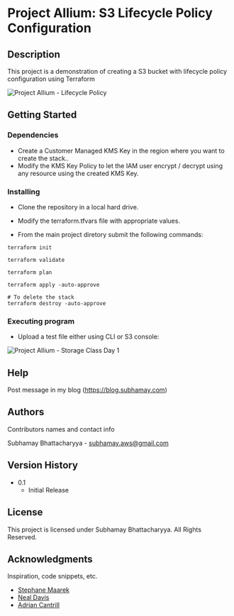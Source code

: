 # Project Allium: S3 Lifecycle Policy Configuration



## Description

This project is a demonstration of creating a S3 bucket with lifecycle policy configuration using Terraform

![Project Allium - Lifecycle Policy](https://subhamay-projects-repository-us-east-1.s3.amazonaws.com/0032-allium/allium-s3-lifecycle-policy.png?)

## Getting Started


### Dependencies

* Create a Customer Managed KMS Key in the region where you want to create the stack..
* Modify the KMS Key Policy to let the IAM user encrypt / decrypt using any resource using the created KMS Key.

### Installing

* Clone the repository in a local hard drive.
* Modify the terraform.tfvars file with appropriate values.

* From the main project diretory submit the following commands:
```
terraform init

terraform validate 

terraform plan

terraform apply -auto-approve

# To delete the stack 
terraform destroy -auto-approve
```

### Executing program

* Upload a test file either using CLI or S3 console:

![Project Allium - Storage Class Day 1](https://subhamay-projects-repository-us-east-1.s3.amazonaws.com/0032-allium/storage-class-day-1.png?)

## Help

Post message in my blog (https://blog.subhamay.com)


## Authors

Contributors names and contact info

Subhamay Bhattacharyya  - [subhamay.aws@gmail.com](https://blog.subhamay.com)

## Version History

* 0.1
    * Initial Release

## License

This project is licensed under Subhamay Bhattacharyya. All Rights Reserved.

## Acknowledgments

Inspiration, code snippets, etc.
* [Stephane Maarek ](https://www.linkedin.com/in/stephanemaarek/)
* [Neal Davis](https://www.linkedin.com/in/nealkdavis/)
* [Adrian Cantrill](https://www.linkedin.com/in/adriancantrill/)
